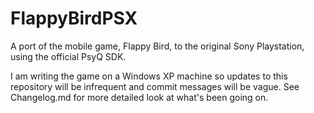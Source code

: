 # FlappyBirdPSX
A port of the mobile game, Flappy Bird, to the original Sony Playstation, using the official PsyQ SDK.

I am writing the game on a Windows XP machine so updates to this repository will be infrequent and commit messages will be vague. See Changelog.md for more detailed look at what's been going on.
